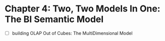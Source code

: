# Chapter 4: Two, Two Models In One: The BI Semantic Model
- [ ] building OLAP Out of Cubes: The MultiDimensional Model